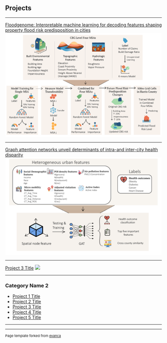 ## Projects

---

[Floodgenome: Interpretable machine learning for decoding features shaping property flood risk predisposition in cities](/sample_page)
<img src="images/msaFloodPrediction.png?raw=true"/>

---
[Graph attention networks unveil determinants of intra-and inter-city health disparity](/pdf/sample_presentation.pdf)
<img src="images/GAT.png?raw=true"/>

---
[Project 3 Title](http://example.com/)
<img src="images/dummy_thumbnail.jpg?raw=true"/>

---

### Category Name 2

- [Project 1 Title](http://example.com/)
- [Project 2 Title](http://example.com/)
- [Project 3 Title](http://example.com/)
- [Project 4 Title](http://example.com/)
- [Project 5 Title](http://example.com/)

---




---
<p style="font-size:11px">Page template forked from <a href="https://github.com/evanca/quick-portfolio">evanca</a></p>
<!-- Remove above link if you don't want to attibute -->

